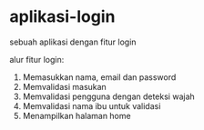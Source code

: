# aplikasi-login
sebuah aplikasi dengan fitur login

alur fitur login:
  1. Memasukkan nama, email dan password
  2. Memvalidasi masukan
  3. Memvalidasi pengguna dengan deteksi wajah
  4. Memvalidasi nama ibu untuk validasi
  5. Menampilkan halaman home
